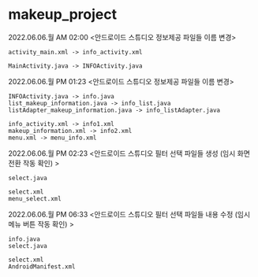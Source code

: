 # makeup_project

2022.06.06.월 AM 02:00 <안드로이드 스튜디오 정보제공 파일들 이름 변경>
```
activity_main.xml -> info_activity.xml

MainActivity.java -> INFOActivity.java
```

2022.06.06.월 PM 01:23 <안드로이드 스튜디오 정보제공 파일들 이름 변경>
```
INFOActivity.java -> info.java
list_makeup_information.java -> info_list.java
listAdapter_makeup_information.java -> info_listAdapter.java

info_activity.xml -> info1.xml
makeup_information.xml -> info2.xml
menu.xml -> menu_info.xml
```

2022.06.06.월 PM 02:23 <안드로이드 스튜디오 필터 선택 파일들 생성 (임시 화면 전환 작동 확인) >
```
select.java

select.xml
menu_select.xml
```

2022.06.06.월 PM 06:33 <안드로이드 스튜디오 필터 선택 파일들 내용 수정 (임시 메뉴 버튼 작동 확인) >
```
info.java
select.java

select.xml
AndroidManifest.xml
```
